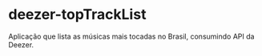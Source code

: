 # deezer-topTrackList
Aplicação que lista as músicas mais tocadas no Brasil, consumindo API da Deezer.
